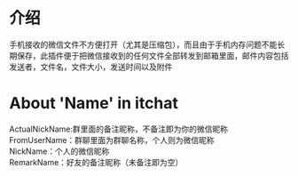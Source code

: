 # 介绍
手机接收的微信文件不方便打开（尤其是压缩包），而且由于手机内存问题不能长期保存，此插件便于把微信接收到的任何文件全部转发到邮箱里面，邮件内容包括发送者，文件名，文件大小，发送时间以及附件

# About 'Name' in itchat
ActualNickName:群里面的备注昵称，不备注即为你的微信昵称<br>
FromUserName：群聊里面为群聊名称，个人则为微信昵称<br>
NickName：个人的微信昵称<br>
RemarkName：好友的备注昵称（未备注即为空）<br>
